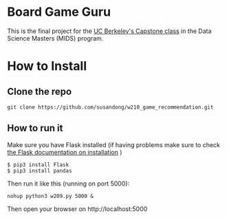 Board Game Guru
=====

This is the final project for the [UC Berkeley's Capstone class](https://ischoolonline.berkeley.edu/data-science/curriculum/capstone/) in the Data Science Masters (MIDS) program.  

How to Install
======

## Clone the repo

```
git clone https://github.com/susandong/w210_game_recommendation.git
```


## How to run it

Make sure you have Flask installed (if having problems make sure to check [the Flask documentation on installation](http://flask.pocoo.org/docs/1.0/installation/) )

```
$ pip3 install Flask
$ pip3 install pandas
```

Then run it like this  (running on port 5000):

```
nohup python3 w209.py 5000 &
```

Then open your browser on http://localhost:5000

